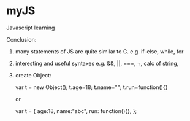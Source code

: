 # myJS
Javascript learning

Conclusion:
1. many statements of JS are quite similar to C.
	e.g. if-else, while, for
	
2. interesting and useful syntaxes
	e.g. &&, ||, ===, +, calc of string, 

3. create Object:

	var t = new Object(); t.age=18; t.name=""; t.run=function(){}
	
	or
	
	var t = {
		age:18,
		name:"abc",
		run: function(){},
	};